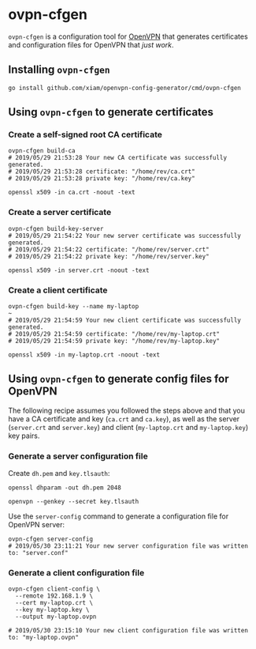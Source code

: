 # ovpn-cfgen

`ovpn-cfgen` is a configuration tool for
[OpenVPN](https://openvpn.net/download-open-vpn/) that generates certificates
and configuration files for OpenVPN that _just work_.

## Installing `ovpn-cfgen`

```
go install github.com/xiam/openvpn-config-generator/cmd/ovpn-cfgen
```

## Using `ovpn-cfgen` to generate certificates

### Create a self-signed root CA certificate

```
ovpn-cfgen build-ca
# 2019/05/29 21:53:28 Your new CA certificate was successfully generated.
# 2019/05/29 21:53:28 certificate: "/home/rev/ca.crt"
# 2019/05/29 21:53:28 private key: "/home/rev/ca.key"

openssl x509 -in ca.crt -noout -text
```

### Create a server certificate

```
ovpn-cfgen build-key-server
# 2019/05/29 21:54:22 Your new server certificate was successfully generated.
# 2019/05/29 21:54:22 certificate: "/home/rev/server.crt"
# 2019/05/29 21:54:22 private key: "/home/rev/server.key"

openssl x509 -in server.crt -noout -text
```

### Create a client certificate

```
ovpn-cfgen build-key --name my-laptop                                                                  ~
# 2019/05/29 21:54:59 Your new client certificate was successfully generated.
# 2019/05/29 21:54:59 certificate: "/home/rev/my-laptop.crt"
# 2019/05/29 21:54:59 private key: "/home/rev/my-laptop.key"

openssl x509 -in my-laptop.crt -noout -text
```

## Using `ovpn-cfgen` to generate config files for OpenVPN

The following recipe assumes you followed the steps above and that you have a
CA certificate and key (`ca.crt` and `ca.key`), as well as the server
(`server.crt` and `server.key`) and client (`my-laptop.crt` and
`my-laptop.key`) key pairs.

### Generate a server configuration file

Create `dh.pem` and `key.tlsauth`:

```
openssl dhparam -out dh.pem 2048
```

```
openvpn --genkey --secret key.tlsauth
```

Use the `server-config` command to generate a configuration file for OpenVPN server:

```
ovpn-cfgen server-config
# 2019/05/30 23:11:21 Your new server configuration file was written to: "server.conf"
```

### Generate a client configuration file

```
ovpn-cfgen client-config \
  --remote 192.168.1.9 \
  --cert my-laptop.crt \
  --key my-laptop.key \
  --output my-laptop.ovpn

# 2019/05/30 23:15:10 Your new client configuration file was written to: "my-laptop.ovpn"
```
